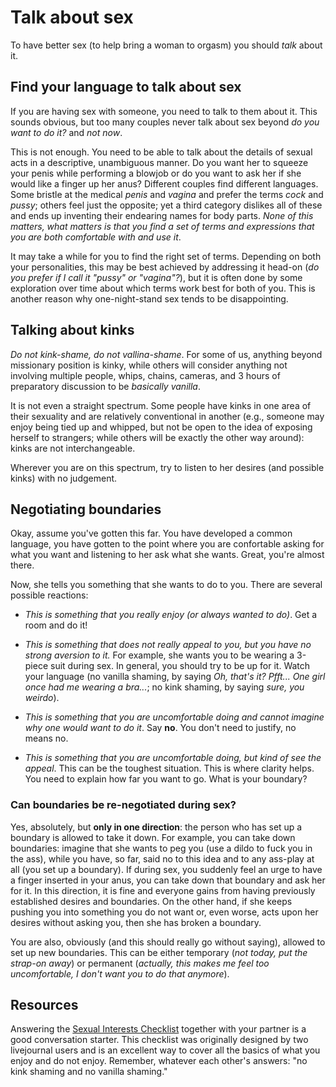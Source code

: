 # Talk about sex

To have better sex (to help bring a woman to orgasm) you should _talk_ about
it.

## Find your language to talk about sex

If you are having sex with someone, you need to talk to them about it. This
sounds obvious, but too many couples never talk about sex beyond _do you want
to do it?_ and _not now_.

This is not enough. You need to be able to talk about the details of sexual
acts in a descriptive, unambiguous manner. Do you want her to squeeze your
penis while performing a blowjob or do you want to ask her if she would like a
finger up her anus? Different couples find different languages. Some bristle at
the medical _penis_ and _vagina_ and prefer the terms _cock_ and _pussy_;
others feel just the opposite; yet a third category dislikes all of these and
ends up inventing their endearing names for body parts. _None of this matters,
what matters is that you find a set of terms and expressions that you are both
comfortable with and use it_.

It may take a while for you to find the right set of terms. Depending on both
your personalities, this may be best achieved by addressing it head-on (_do you
prefer if I call it "pussy" or "vagina"?_), but it is often done by some
exploration over time about which terms work best for both of you. This is
another reason why one-night-stand sex tends to be disappointing.

## Talking about kinks

_Do not kink-shame, do not vallina-shame_. For some of us, anything beyond
missionary position is kinky, while others will consider anything not involving
multiple people, whips, chains, cameras, and 3 hours of preparatory discussion
to be _basically vanilla_.

It is not even a straight spectrum. Some people have kinks in one area of their
sexuality and are relatively conventional in another (e.g., someone may enjoy
being tied up and whipped, but not be open to the idea of exposing herself to
strangers; while others will be exactly the other way around): kinks are not
interchangeable.

Wherever you are on this spectrum, try to listen to her desires (and possible
kinks) with no judgement.

## Negotiating boundaries

Okay, assume you've gotten this far. You have developed a common language, you
have gotten to the point where you are confortable asking for what you want and
listening to her ask what she wants. Great, you're almost there.

Now, she tells you something that she wants to do to you. There are several
possible reactions:

- _This is something that you really enjoy (or always wanted to do)_. Get a
  room and do it!

- _This is something that does not really appeal to you, but you have no strong
  aversion to it._ For example, she wants you to be wearing a 3-piece suit
  during sex. In general, you should try to be up for it. Watch your language
  (no vanilla shaming, by saying _Oh, that's it? Pfft... One girl once had me
  wearing a bra..._; no kink shaming, by saying _sure, you weirdo_).

- _This is something that you are uncomfortable doing and cannot imagine why
  one would want to do it_. Say **no**. You don't need to justify, no means no.

- _This is something that you are uncomfortable doing, but kind of see the
  appeal_. This can be the toughest situation. This is where clarity helps. You
  need to explain how far you want to go. What is your boundary?

### Can boundaries be re-negotiated during sex?

Yes, absolutely, but **only in one direction**:  the person who has set up
a boundary is allowed to take it down. For example, you can take down
boundaries: imagine that she wants to peg you (use a dildo to fuck you in the
ass), while you have, so far, said no to this idea and to any ass-play at all
(you set up a boundary). If during sex, you suddenly feel an urge to have a
finger inserted in your anus, you can take down that boundary and ask her for
it. In this direction, it is fine and everyone gains from having previously
established desires and boundaries. On the other hand, if she keeps pushing you
into something you do not want or, even worse, acts upon her desires without
asking you, then she has broken a boundary.

You are also, obviously (and this should really go without saying), allowed to
set up new boundaries. This can be either temporary (_not today, put the
strap-on away_) or permanent (_actually, this makes me feel too uncomfortable,
I don't want you to do that anymore_).


## Resources

Answering the [Sexual Interests
Checklist](https://sunflowerapart.github.io/HowToMakeHerFlower/resources/sexual-interests-checklist.html)
together with your partner is a good conversation starter. This checklist was
originally designed by two livejournal users and is an excellent way to cover
all the basics of what you enjoy and do not enjoy. Remember, whatever each
other's answers: "no kink shaming and no vanilla shaming."

